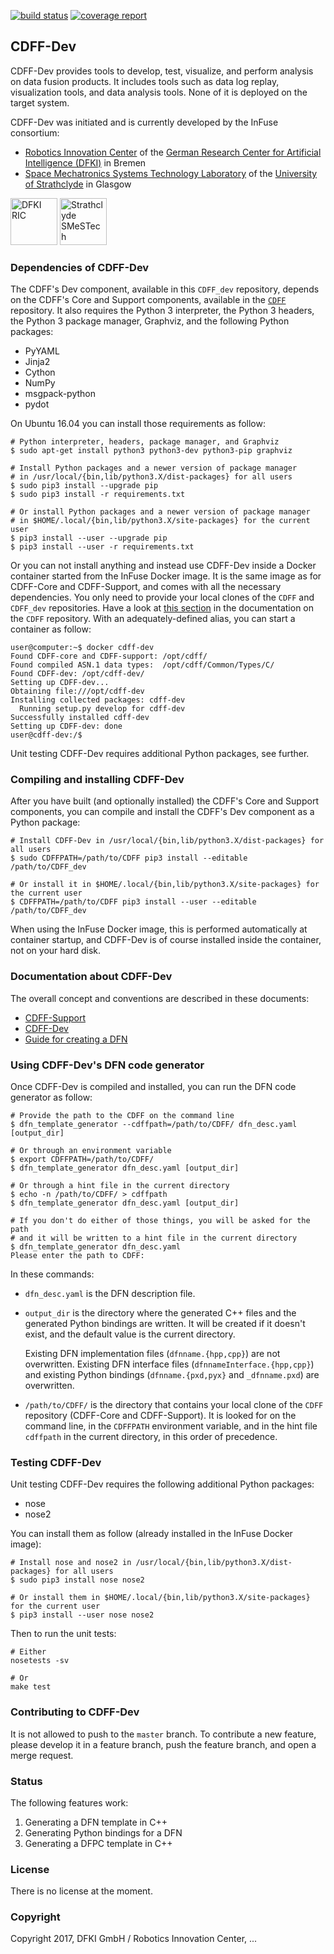 [![build status](
https://gitlab.spaceapplications.com/InFuse/CDFF_dev/badges/master/build.svg)](
https://gitlab.spaceapplications.com/InFuse/CDFF_dev)
[![coverage report](
https://gitlab.spaceapplications.com/InFuse/CDFF_dev/badges/master/coverage.svg)](
https://gitlab.spaceapplications.com/InFuse/CDFF_dev)

## CDFF-Dev

CDFF-Dev provides tools to develop, test, visualize, and perform analysis on data fusion products. It includes tools such as data log replay, visualization tools, and data analysis tools. None of it is deployed on the target system.

CDFF-Dev was initiated and is currently developed by the InFuse consortium:
* [Robotics Innovation Center](http://robotik.dfki-bremen.de/en/startpage.html)
  of the [German Research Center for Artificial Intelligence (DFKI)](http://www.dfki.de)
  in Bremen
* [Space Mechatronics Systems Technology Laboratory](https://www.strath.ac.uk/engineering/designmanufactureengineeringmanagement/thespacemechatronicsystemstechnologylaboratory/) of the [University of Strathclyde](https://www.strath.ac.uk/) in Glasgow

<img src="https://www.dfki.de/web/presse/bildmaterial/dfki-logo-e-schrift.jpg" alt="DFKI RIC" height="75px" />
<img src="https://www.strath.ac.uk/media/1newwebsite/webteam/logos/xUoS_Logo_Tab.png.pagespeed.ic.LkNMQldh_5.png" alt="Strathclyde SMeSTech" height="75px" />

### Dependencies of CDFF-Dev

The CDFF's Dev component, available in this `CDFF_dev` repository, depends on the CDFF's Core and Support components, available in the [`CDFF`](https://gitlab.spaceapplications.com/InFuse/CDFF) repository. It also requires the Python 3 interpreter, the Python 3 headers, the Python 3 package manager, Graphviz, and the following Python packages:

* PyYAML
* Jinja2
* Cython
* NumPy
* msgpack-python
* pydot

On Ubuntu 16.04 you can install those requirements as follow:

```
# Python interpreter, headers, package manager, and Graphviz
$ sudo apt-get install python3 python3-dev python3-pip graphviz

# Install Python packages and a newer version of package manager
# in /usr/local/{bin,lib/python3.X/dist-packages} for all users
$ sudo pip3 install --upgrade pip
$ sudo pip3 install -r requirements.txt

# Or install Python packages and a newer version of package manager
# in $HOME/.local/{bin,lib/python3.X/site-packages} for the current user
$ pip3 install --user --upgrade pip
$ pip3 install --user -r requirements.txt
```

Or you can not install anything and instead use CDFF-Dev inside a Docker container started from the InFuse Docker image. It is the same image as for CDFF-Core and CDFF-Support, and comes with all the necessary dependencies. You only need to provide your local clones of the `CDFF` and `CDFF_dev` repositories. Have a look at [this section](https://gitlab.spaceapplications.com/InFuse/CDFF/blob/master/External/Readme.md#usage) in the documentation on the `CDFF` repository. With an adequately-defined alias, you can start a container as follow:

```
user@computer:~$ docker cdff-dev
Found CDFF-core and CDFF-support: /opt/cdff/
Found compiled ASN.1 data types:  /opt/cdff/Common/Types/C/
Found CDFF-dev: /opt/cdff-dev/
Setting up CDFF-dev... 
Obtaining file:///opt/cdff-dev
Installing collected packages: cdff-dev
  Running setup.py develop for cdff-dev
Successfully installed cdff-dev
Setting up CDFF-dev: done
user@cdff-dev:/$ 
```

Unit testing CDFF-Dev requires additional Python packages, see further.

### Compiling and installing CDFF-Dev

After you have built (and optionally installed) the CDFF's Core and Support components, you can compile and install the CDFF's Dev component as a Python package:

```
# Install CDFF-Dev in /usr/local/{bin,lib/python3.X/dist-packages} for all users
$ sudo CDFFPATH=/path/to/CDFF pip3 install --editable /path/to/CDFF_dev

# Or install it in $HOME/.local/{bin,lib/python3.X/site-packages} for the current user
$ CDFFPATH=/path/to/CDFF pip3 install --user --editable /path/to/CDFF_dev
```

When using the InFuse Docker image, this is performed automatically at container startup, and CDFF-Dev is of course installed inside the container, not on your hard disk.

### Documentation about CDFF-Dev

The overall concept and conventions are described in these documents:

* [CDFF-Support](https://drive.google.com/open?id=1BzKnNrRw6yIFllrITiEGZXD8awtsmvNslqRuB4j29mw)
* [CDFF-Dev](https://drive.google.com/open?id=1yz_w7Eut6Rtg0d4I6R4mze2G8Oip4agyqrTDlKVgC6g)
* [Guide for creating a DFN](https://drive.google.com/open?id=1hFTRKgJNN3n_brT3aajMA03AR_jQ2eCo-ZM33ggY5cE)

### Using CDFF-Dev's DFN code generator

Once CDFF-Dev is compiled and installed, you can run the DFN code generator as follow:

```
# Provide the path to the CDFF on the command line
$ dfn_template_generator --cdffpath=/path/to/CDFF/ dfn_desc.yaml [output_dir]

# Or through an environment variable
$ export CDFFPATH=/path/to/CDFF/
$ dfn_template_generator dfn_desc.yaml [output_dir]

# Or through a hint file in the current directory
$ echo -n /path/to/CDFF/ > cdffpath
$ dfn_template_generator dfn_desc.yaml [output_dir]

# If you don't do either of those things, you will be asked for the path
# and it will be written to a hint file in the current directory
$ dfn_template_generator dfn_desc.yaml
Please enter the path to CDFF:
```

In these commands:

* `dfn_desc.yaml` is the DFN description file.

* `output_dir` is the directory where the generated C++ files and the generated Python bindings are written. It will be created if it doesn't exist, and the default value is the current directory.

    Existing DFN implementation files (`dfnname.{hpp,cpp}`) are not overwritten. Existing DFN interface files (`dfnnameInterface.{hpp,cpp}`) and existing Python bindings (`dfnname.{pxd,pyx}` and `_dfnname.pxd`) are overwritten.

* `/path/to/CDFF/` is the directory that contains your local clone of the `CDFF` repository (CDFF-Core and CDFF-Support). It is looked for on the command line, in the `CDFFPATH` environment variable, and in the hint file `cdffpath` in the current directory, in this order of precedence.

### Testing CDFF-Dev

Unit testing CDFF-Dev requires the following additional Python packages:

* nose
* nose2

You can install them as follow (already installed in the InFuse Docker image):

```
# Install nose and nose2 in /usr/local/{bin,lib/python3.X/dist-packages} for all users
$ sudo pip3 install nose nose2

# Or install them in $HOME/.local/{bin,lib/python3.X/site-packages} for the current user
$ pip3 install --user nose nose2
```

Then to run the unit tests:

```
# Either
nosetests -sv

# Or
make test
```

### Contributing to CDFF-Dev

It is not allowed to push to the `master` branch. To contribute a new feature, please develop it in a feature branch, push the feature branch, and open a merge request.

### Status

The following features work:

1. Generating a DFN template in C++
2. Generating Python bindings for a DFN
3. Generating a DFPC template in C++

### License

There is no license at the moment.

### Copyright

Copyright 2017, DFKI GmbH / Robotics Innovation Center, ...
